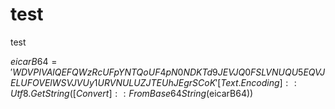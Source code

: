 # test
test


$eicarB64 = 'WDVPIVAlQEFQWzRcUFpYNTQoUF4pN0NDKTd9JEVJQ0FSLVNUQU5EQVJELUFOVElWSVJVUy1URVNULUZJTEUhJEgrSCoK'
[Text.Encoding]::Utf8.GetString([Convert]::FromBase64String($eicarB64))
